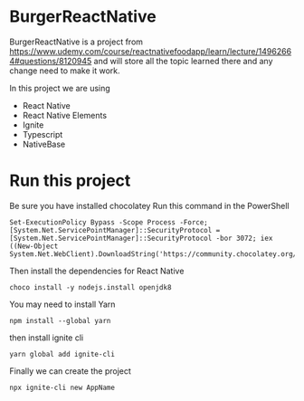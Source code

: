 # BurgerReactNative
BurgerReactNative is a project from https://www.udemy.com/course/reactnativefoodapp/learn/lecture/14962664#questions/8120945 and will store all the topic learned there and any change need to make it work.

In this project we are using 
- React Native
- React Native Elements
- Ignite
- Typescript
- NativeBase


# Run this project
Be sure you have installed chocolatey
Run this command in the PowerShell
```
Set-ExecutionPolicy Bypass -Scope Process -Force; [System.Net.ServicePointManager]::SecurityProtocol = [System.Net.ServicePointManager]::SecurityProtocol -bor 3072; iex ((New-Object System.Net.WebClient).DownloadString('https://community.chocolatey.org/install.ps1'))
```

Then install the dependencies for React Native
```
choco install -y nodejs.install openjdk8
```

You may need to install Yarn
```
npm install --global yarn
```

then install ignite cli
```
yarn global add ignite-cli
```


Finally we can create the project 
```
npx ignite-cli new AppName
```
